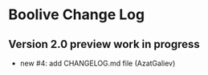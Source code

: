 Boolive Change Log
==================

Version 2.0 preview work in progress
------------------------------------
- new #4: add CHANGELOG.md file (AzatGaliev)